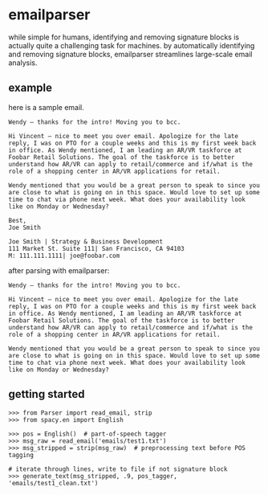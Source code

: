 # emailparser
while simple for humans, identifying and removing signature blocks is actually quite a challenging task for machines. by automatically identifying and removing signature blocks, emailparser streamlines large-scale email analysis.

## example
here is a sample email.
```
Wendy – thanks for the intro! Moving you to bcc.
 
Hi Vincent – nice to meet you over email. Apologize for the late reply, I was on PTO for a couple weeks and this is my first week back in office. As Wendy mentioned, I am leading an AR/VR taskforce at Foobar Retail Solutions. The goal of the taskforce is to better understand how AR/VR can apply to retail/commerce and if/what is the role of a shopping center in AR/VR applications for retail.
 
Wendy mentioned that you would be a great person to speak to since you are close to what is going on in this space. Would love to set up some time to chat via phone next week. What does your availability look like on Monday or Wednesday?
 
Best,
Joe Smith
 
Joe Smith | Strategy & Business Development
111 Market St. Suite 111| San Francisco, CA 94103
M: 111.111.1111| joe@foobar.com
```

after parsing with emailparser:
```
Wendy – thanks for the intro! Moving you to bcc.
 
Hi Vincent – nice to meet you over email. Apologize for the late reply, I was on PTO for a couple weeks and this is my first week back in office. As Wendy mentioned, I am leading an AR/VR taskforce at Foobar Retail Solutions. The goal of the taskforce is to better understand how AR/VR can apply to retail/commerce and if/what is the role of a shopping center in AR/VR applications for retail.
 
Wendy mentioned that you would be a great person to speak to since you are close to what is going on in this space. Would love to set up some time to chat via phone next week. What does your availability look like on Monday or Wednesday?
```

## getting started
```
>>> from Parser import read_email, strip
>>> from spacy.en import English 

>>> pos = English()  # part-of-speech tagger
>>> msg_raw = read_email('emails/test1.txt')
>>> msg_stripped = strip(msg_raw)  # preprocessing text before POS tagging

# iterate through lines, write to file if not signature block
>>> generate_text(msg_stripped, .9, pos_tagger, 'emails/test1_clean.txt')  
```